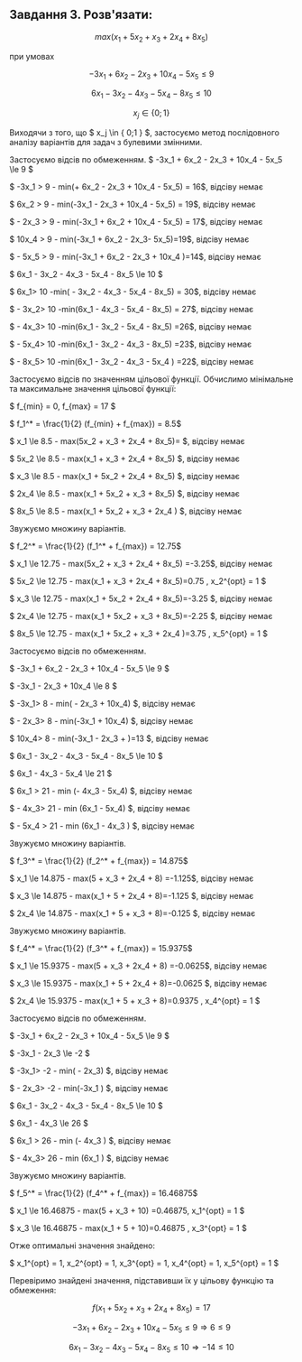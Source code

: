 ## Завдання 3. Розв'язати: ##

$$ max(x_1 + 5x_2 + x_3 + 2x_4 + 8x_5) $$

при умовах

$$ -3x_1 + 6x_2  - 2x_3 + 10x_4 - 5x_5 \le 9 $$

$$ 6x_1 - 3x_2 - 4x_3 - 5x_4 - 8x_5 \le 10 $$

$$ x_j \in \{ 0;1 \} $$

Виходячи з того, що $ x_j \in \{ 0;1 \} $, застосуємо метод послідовного аналізу варіантів для задач з булевими змінними.

Застосуємо відсів по обмеженням.
$ -3x_1 + 6x_2  - 2x_3 + 10x_4 - 5x_5 \le 9 $

$  -3x_1 > 9 - min(+ 6x_2  - 2x_3 + 10x_4 - 5x_5) = 16$, відсіву немає

$  6x_2 > 9 - min(-3x_1 - 2x_3 + 10x_4 - 5x_5) = 19$, відсіву немає

$  - 2x_3  > 9 - min(-3x_1 + 6x_2 + 10x_4 - 5x_5) = 17$, відсіву немає

$  10x_4 > 9 - min(-3x_1 + 6x_2  - 2x_3- 5x_5)=19$, відсіву немає

$ - 5x_5 > 9 - min(-3x_1 + 6x_2  - 2x_3 + 10x_4 )=14$, відсіву немає


$ 6x_1 - 3x_2 - 4x_3 - 5x_4 - 8x_5 \le 10 $

$ 6x_1> 10 -min( - 3x_2 - 4x_3 - 5x_4 - 8x_5) = 30$, відсіву немає

$ - 3x_2> 10 -min(6x_1  - 4x_3 - 5x_4 - 8x_5) = 27$, відсіву немає


$ - 4x_3> 10 -min(6x_1 - 3x_2  - 5x_4 - 8x_5) =26$, відсіву немає

$ - 5x_4> 10 -min(6x_1 - 3x_2 - 4x_3  - 8x_5) =23$, відсіву немає

$ - 8x_5> 10 -min(6x_1 - 3x_2 - 4x_3 - 5x_4 ) =22$, відсіву немає

Застосуємо відсів по значенням цільової функції.
Обчислимо мінімальне та максимальне значення цільової функції:

$ f_{min} = 0, f_{max} = 17 $

$ f_1^* = \frac{1}{2} (f_{min} + f_{max}) = 8.5$

$ x_1 \le 8.5 - max(5x_2 + x_3 + 2x_4 + 8x_5)= $, відсіву немає

$ 5x_2 \le 8.5 - max(x_1 + x_3 + 2x_4 + 8x_5) $, відсіву немає

$ x_3 \le 8.5 - max(x_1 + 5x_2 + 2x_4 + 8x_5) $, відсіву немає

$ 2x_4 \le 8.5 - max(x_1 + 5x_2 + x_3 + 8x_5) $, відсіву немає

$ 8x_5 \le 8.5 - max(x_1 + 5x_2 + x_3 + 2x_4 ) $, відсіву немає


Звужуємо множину варіантів.

$ f_2^* = \frac{1}{2} (f_1^* + f_{max}) = 12.75$

$ x_1 \le 12.75 - max(5x_2 + x_3 + 2x_4 + 8x_5) =-3.25$, відсіву немає

$ 5x_2 \le 12.75 - max(x_1 + x_3 + 2x_4 + 8x_5)=0.75 , x_2^{opt} = 1 $

$ x_3 \le 12.75 - max(x_1 + 5x_2 + 2x_4 + 8x_5)=-3.25 $, відсіву немає

$ 2x_4 \le 12.75 - max(x_1 + 5x_2 + x_3 + 8x_5)=-2.25 $, відсіву немає

$ 8x_5 \le 12.75 - max(x_1 + 5x_2 + x_3 + 2x_4 )=3.75 , x_5^{opt} = 1 $

Застосуємо відсів по обмеженням.

$ -3x_1 + 6x_2  - 2x_3 + 10x_4 - 5x_5 \le 9 $

$ -3x_1  - 2x_3 + 10x_4 \le 8 $

$ -3x_1> 8 - min(  - 2x_3 + 10x_4) $, відсіву немає

$ - 2x_3> 8 - min(-3x_1   + 10x_4) $, відсіву немає

$ 10x_4> 8 - min(-3x_1  - 2x_3 + )=13 $, відсіву немає

$ 6x_1 - 3x_2 - 4x_3 - 5x_4 - 8x_5 \le 10 $

$ 6x_1 - 4x_3 - 5x_4 \le 21 $

$  6x_1 > 21 - min (- 4x_3 - 5x_4) $, відсіву немає

$  - 4x_3> 21 - min (6x_1  - 5x_4) $, відсіву немає

$ - 5x_4 > 21 - min (6x_1 - 4x_3 ) $, відсіву немає

Звужуємо множину варіантів.

$ f_3^* = \frac{1}{2} (f_2^* + f_{max}) = 14.875$

$ x_1 \le 14.875 - max(5 + x_3 + 2x_4 + 8) =-1.125$, відсіву немає

$ x_3 \le 14.875 - max(x_1 + 5 + 2x_4 + 8)=-1.125 $, відсіву немає

$ 2x_4 \le 14.875 - max(x_1 + 5 + x_3 + 8)=-0.125 $, відсіву немає

Звужуємо множину варіантів.

$ f_4^* = \frac{1}{2} (f_3^* + f_{max}) = 15.9375$

$ x_1 \le 15.9375 - max(5 + x_3 + 2x_4 + 8) =-0.0625$, відсіву немає

$ x_3 \le 15.9375 - max(x_1 + 5 + 2x_4 + 8)=-0.0625 $, відсіву немає

$ 2x_4 \le 15.9375 - max(x_1 + 5 + x_3 + 8)=0.9375 , x_4^{opt} = 1 $

Застосуємо відсів по обмеженням.

$ -3x_1 + 6x_2  - 2x_3 + 10x_4 - 5x_5 \le 9 $

$ -3x_1  - 2x_3 \le -2 $

$ -3x_1> -2 - min(  - 2x_3) $, відсіву немає

$ - 2x_3> -2 - min(-3x_1  ) $, відсіву немає

$ 6x_1 - 3x_2 - 4x_3 - 5x_4 - 8x_5 \le 10 $

$ 6x_1 - 4x_3 \le 26 $

$  6x_1 > 26 - min (- 4x_3 ) $, відсіву немає

$  - 4x_3> 26 - min (6x_1  ) $, відсіву немає

Звужуємо множину варіантів.

$ f_5^* = \frac{1}{2} (f_4^* + f_{max}) = 16.46875$

$ x_1 \le 16.46875 - max(5 + x_3 + 10) =0.46875, x_1^{opt} = 1 $

$ x_3 \le 16.46875 - max(x_1 + 5 + 10)=0.46875 , x_3^{opt} = 1 $

Отже оптимальні значення знайдено:

$ x_1^{opt} = 1, x_2^{opt} = 1, x_3^{opt} = 1, x_4^{opt} = 1, x_5^{opt} = 1 $

Перевіримо знайдені значення, підставивши їх у цільову функцію та обмеження:

$$ f(x_1 + 5x_2 + x_3 + 2x_4 + 8x_5) = 17$$

$$ -3x_1 + 6x_2  - 2x_3 + 10x_4 - 5x_5 \le 9 \Rightarrow 6 \le 9$$

$$ 6x_1 - 3x_2 - 4x_3 - 5x_4 - 8x_5 \le 10 \Rightarrow -14 \le 10 $$
